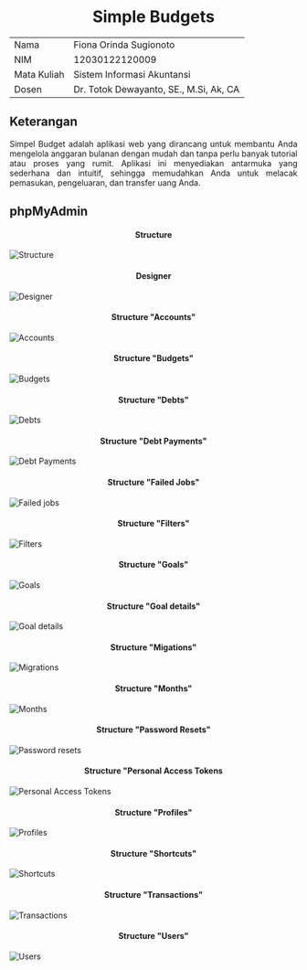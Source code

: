 <!DOCTYPE html>
<html>
<head>
  <h1 align="center">Simple Budgets</h1>
</head>
<body>

<table>
  <tr><td>Nama</td><td>Fiona Orinda Sugionoto</td></tr>
  <tr><td>NIM</td><td>12030122120009</td></tr>
  <tr><td>Mata Kuliah</td><td>Sistem Informasi Akuntansi</td></tr>
  <tr><td>Dosen</td><td>Dr. Totok Dewayanto, SE., M.Si, Ak, CA</td></tr>
</table>

<h2>Keterangan</h2>
<p align="justify">Simpel Budget adalah aplikasi web yang dirancang untuk membantu Anda mengelola anggaran bulanan dengan mudah dan tanpa perlu banyak tutorial atau proses yang rumit. Aplikasi ini menyediakan antarmuka yang sederhana dan intuitif, sehingga memudahkan Anda untuk melacak pemasukan, pengeluaran, dan transfer uang Anda.</p>

<h2>phpMyAdmin</h2>

<h4 align="center">Structure</h4>
<img src="screenshots/structure.jpg" alt="Structure">

<h4 align="center">Designer</h4>
<img src="screenshots/designer.jpg" alt="Designer">

<h4 align="center">Structure "Accounts"</h4>
<img src="screenshots/accounts.jpg" alt="Accounts">

<h4 align="center">Structure "Budgets"</h4>
<img src="screenshots/budgets.jpg" alt="Budgets">

<h4 align="center">Structure "Debts"</h4>
<img src="screenshots/debts.jpg" alt="Debts">

<h4 align="center">Structure "Debt Payments"</h4>
<img src="screenshots/debt payments.jpg" alt="Debt Payments">

<h4 align="center">Structure "Failed Jobs"</h4>
<img src="screenshots/failed jobs.jpg" alt="Failed jobs">

<h4 align="center">Structure "Filters"</h4>
<img src="screenshots/filters.jpg" alt="Filters">

<h4 align="center">Structure "Goals"</h4>
<img src="screenshots/goals.jpg" alt="Goals">

<h4 align="center">Structure "Goal details"</h4>
<img src="screenshots/goal details.jpg" alt="Goal details">

<h4 align="center">Structure "Migations"</h4>
<img src="screenshots/migrations.jpg" alt="Migrations">

<h4 align="center">Structure "Months"</h4>
<img src="screenshots/months.jpg" alt="Months">

<h4 align="center">Structure "Password Resets"</h4>
<img src="screenshots/password resets.jpg" alt="Password resets">

<h4 align="center">Structure "Personal Access Tokens</h4>
<img src="screenshots/personal access tokens.jpg" alt="Personal Access Tokens">

<h4 align="center">Structure "Profiles"</h4>
<img src="screenshots/profiles.jpg" alt="Profiles">

<h4 align="center">Structure "Shortcuts"</h4>
<img src="screenshots/shortcuts.jpg" alt="Shortcuts">

<h4 align="center">Structure "Transactions"</h4>
<img src="screenshots/transactions.jpg" alt="Transactions">

<h4 align="center">Structure "Users"</h4>
<img src="screenshots/users.jpg" alt="Users">

</body>
</html>
